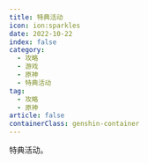 ```yaml
---
title: 特典活动
icon: ion:sparkles
date: 2022-10-22
index: false
category:
  - 攻略
  - 游戏
  - 原神
  - 特典活动
tag:
  - 攻略
  - 原神
article: false
containerClass: genshin-container
---
```


特典活动。
